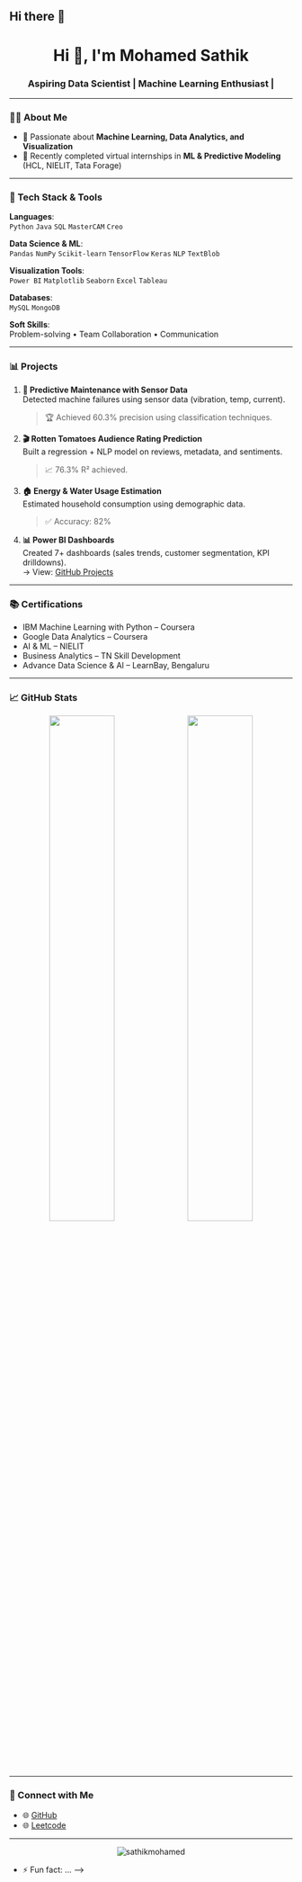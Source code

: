 ## Hi there 👋
<h1 align="center">Hi 👋, I'm Mohamed Sathik</h1>
<h3 align="center">Aspiring Data Scientist | Machine Learning Enthusiast | 

---

### 👨‍💻 About Me

- 🤖 Passionate about **Machine Learning, Data Analytics, and Visualization**
- 🧠 Recently completed virtual internships in **ML & Predictive Modeling** (HCL, NIELIT, Tata Forage)

---

### 🧰 Tech Stack & Tools

**Languages**:  
`Python` `Java` `SQL` `MasterCAM` `Creo`

**Data Science & ML**:  
`Pandas` `NumPy` `Scikit-learn` `TensorFlow` `Keras` `NLP` `TextBlob`

**Visualization Tools**:  
`Power BI` `Matplotlib` `Seaborn` `Excel` `Tableau`

**Databases**:  
`MySQL` `MongoDB`

**Soft Skills**:  
Problem-solving • Team Collaboration • Communication

---

### 📊 Projects

1. **🔌 Predictive Maintenance with Sensor Data**  
   Detected machine failures using sensor data (vibration, temp, current).  
   > 🏆 Achieved 60.3% precision using classification techniques.

2. **🎬 Rotten Tomatoes Audience Rating Prediction**  
   Built a regression + NLP model on reviews, metadata, and sentiments.  
   > 📈 76.3% R² achieved.

3. **🏠 Energy & Water Usage Estimation**  
   Estimated household consumption using demographic data.  
   > ✅ Accuracy: 82%

4. **📊 Power BI Dashboards**  
   Created 7+ dashboards (sales trends, customer segmentation, KPI drilldowns).  
   → View: [GitHub Projects](https://github.com/sathikmohamed/data-visualization-dashboards)

---

### 📚 Certifications

- IBM Machine Learning with Python – Coursera  
- Google Data Analytics – Coursera  
- AI & ML – NIELIT  
- Business Analytics – TN Skill Development  
- Advance Data Science & AI – LearnBay, Bengaluru

---

### 📈 GitHub Stats

<p align="center">
  <img src="https://github-readme-stats.vercel.app/api?username=sathikmohamed&show_icons=true&theme=radical" width="48%" />
  <img src="https://github-readme-stats.vercel.app/api/top-langs/?username=sathikmohamed&layout=compact&theme=radical" width="48%" />
</p>

---

### 🔗 Connect with Me

- 🌐 [GitHub](https://github.com/sathikmohamed)  
-  🌐 [Leetcode](https://leetcode.com/u/sathikmohamed/)


---

<p align="center">
  <img src="https://komarev.com/ghpvc/?username=sathikmohamed&label=Profile%20views&color=0e75b6&style=flat" alt="sathikmohamed" />
</p>



- ⚡ Fun fact: ...
-->

